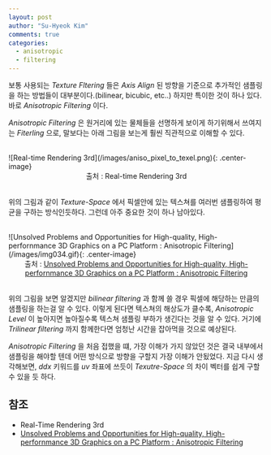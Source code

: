 ```yaml
---
layout: post
author: "Su-Hyeok Kim"
comments: true
categories:
  - anisotropic
  - filtering
---
```


보통 사용되는 _Texture Fltering_ 들은 _Axis Align_ 된 방향을 기준으로 추가적인 샘플링을 하는 방법들이 대부분이다.(bilinear, bicubic, etc..) 하지만 특이한 것이 하나 있다. 바로 _Anisotropic Filtering_ 이다.

<!-- more -->

_Anisotropic Filtering_ 은 원거리에 있는 물체들을 선명하게 보이게 하기위해서 쓰여지는 _Fiterling_ 으로, 말보다는 아래 그림을 보는게 훨씬 직관적으로 이해할 수 있다.

<br/>
![Real-time Rendering 3rd](/images/aniso_pixel_to_texel.png){: .center-image}
<center>출처 : Real-time Rendering 3rd</a>
</center>
<br/>

위의 그림과 같이 _Texture-Space_ 에서 픽셀안에 있는 텍스쳐를 여러번 샘플링하여 평균을 구하는 방식인듯하다. 그런데 아주 중요한 것이 하나 남아있다.

<br/>
![Unsolved Problems and Opportunities for High-quality, High-perfornmance 3D Graphics on a PC Platform : Anisotropic Filtering](/images/img034.gif){: .center-image}
<center>출처 : <a href="http://www.graphicshardware.org/previous/www_1998/presentations/kirk/sld030.htm">Unsolved Problems and Opportunities for High-quality, High-perfornmance 3D Graphics on a PC Platform : Anisotropic Filtering</a>
</center>
<br/>

위의 그림을 보면 알겠지만 _bilinear filtering_ 과 함께 쓸 경우 픽셀에 해당하는 만큼의 샘플링을 하는걸 알 수 있다. 이렇게 된다면 텍스쳐의 해상도가 클수록, _Anisotropic Level_ 이 높아지면 높아질수록 텍스쳐 샘플링 부하가 생긴다는 것을 알 수 있다. 거기에 _Trilinear filtering_ 까지 함께한다면 엄청난 시간을 잡아먹을 것으로 예상된다.

_Anisotropic Filtering_ 을 처음 접했을 떄, 가장 이해가 가지 않았던 것은 결국 내부에서 샘플링을 해야할 텐데 어떤 방식으로 방향을 구할지 가장 이해가 안됬었다. 지금 다시 생각해보면, _ddx_ 키워드를 _uv_ 좌표에 쓰듯이 _Texutre-Space_ 의 차이 벡터를 쉽게 구할 수 있을 듯 하다.

## 참조

 - Real-Time Rendering 3rd
 - [Unsolved Problems and Opportunities for High-quality, High-perfornmance 3D Graphics on a PC Platform : Anisotropic Filtering](http://www.graphicshardware.org/previous/www_1998/presentations/kirk/sld030.htm)
